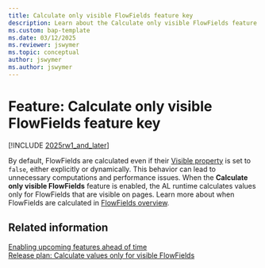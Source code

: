 ```yaml
---
title: Calculate only visible FlowFields feature key
description: Learn about the Calculate only visible FlowFields feature key.
ms.custom: bap-template
ms.date: 03/12/2025
ms.reviewer: jswymer
ms.topic: conceptual
author: jswymer
ms.author: jswymer
---
```

# Feature: Calculate only visible FlowFields feature key

[!INCLUDE [2025rw1_and_later](includes/2025rw1_and_later.md)]

By default, FlowFields are calculated even if their [Visible property](../developer/properties/devenv-visible-property.md) is set to `false`, either explicitly or dynamically. This behavior can lead to unnecessary computations and performance issues. When the **Calculate only visible FlowFields** feature is enabled, the AL runtime calculates values only for FlowFields that are visible on pages. Learn more about when FlowFields are calculated in [FlowFields overview](devenv-flowfields.md#when-are-flowfields-calculated).

## Related information

[Enabling upcoming features ahead of time](/dynamics365/business-central/dev-itpro/administration/feature-management)  
[Release plan: Calculate values only for visible FlowFields](/dynamics365/release-plan/2025wave1/smb/dynamics365-business-central/calculate-values-only-visible-flowfields)  